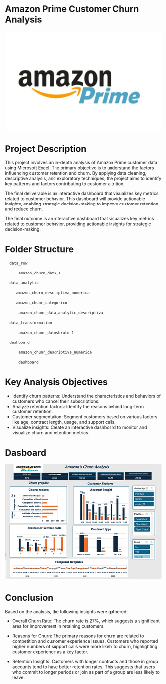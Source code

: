 # Amazon Prime Customer Churn Analysis

<div style="text-align:center;">
   <img src="img/portada.png.png" alt="dashboard"/>
</div>

# Project Description
This project involves an in-depth analysis of Amazon Prime customer data using Microsoft Excel. The primary objective is to understand the factors influencing customer retention and churn. By applying data cleaning, descriptive analysis, and exploratory techniques, the project aims to identify key patterns and factors contributing to customer attrition.

The final deliverable is an interactive dashboard that visualizes key metrics related to customer behavior. This dashboard will provide actionable insights, enabling strategic decision-making to improve customer retention and reduce churn.

The final outcome is an interactive dashboard that visualizes key metrics related to customer behavior, providing actionable insights for strategic decision-making.

# Folder Structure

      data_row

          amazon_churn_data_1
    
      data_analytic

         amazon_churn_descriptiva_numerica
    
         amazon_chunr_categorico
    
          amazon_chunr_data_analytic_descriptiva
    
      data_transformation

          amazon_chunr_datosbruto 1
    
      dashboard

          amazon_chunr_descriptiva_numerica
    
          dashboard

# Key Analysis Objectives
- Identify churn patterns: Understand the characteristics and behaviors of customers who cancel their subscriptions.
- Analyze retention factors: Identify the reasons behind long-term customer retention.
- Customer segmentation: Segment customers based on various factors like age, contract length, usage, and support calls.
- Visualize insights: Create an interactive dashboard to monitor and visualize churn and retention metrics.

# Dasboard

<div style="text-align:center;">
   <img src="img/dashboard.png.png" alt="dashboard"/>
</div>


# Conclusion

Based on the analysis, the following insights were gathered:

- Overall Churn Rate: The churn rate is 27%, which suggests a significant area for improvement in retaining customers.

- Reasons for Churn: The primary reasons for churn are related to competition and customer experience issues. Customers who reported higher numbers of support calls were 
  more likely to churn, highlighting customer experience as a key factor.

- Retention Insights: Customers with longer contracts and those in group accounts tend to have better retention rates. This suggests that users who commit to longer periods    or join as part of a group are less likely to leave.
